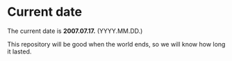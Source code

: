 # Current date

The current date is **2007.07.17.** (YYYY.MM.DD.)

This repository will be good when the world ends, so we will know how long it lasted.